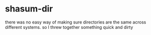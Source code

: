 # shasum-dir
there was no easy way of making sure directories are the same across different systems.
so I threw together something quick and dirty